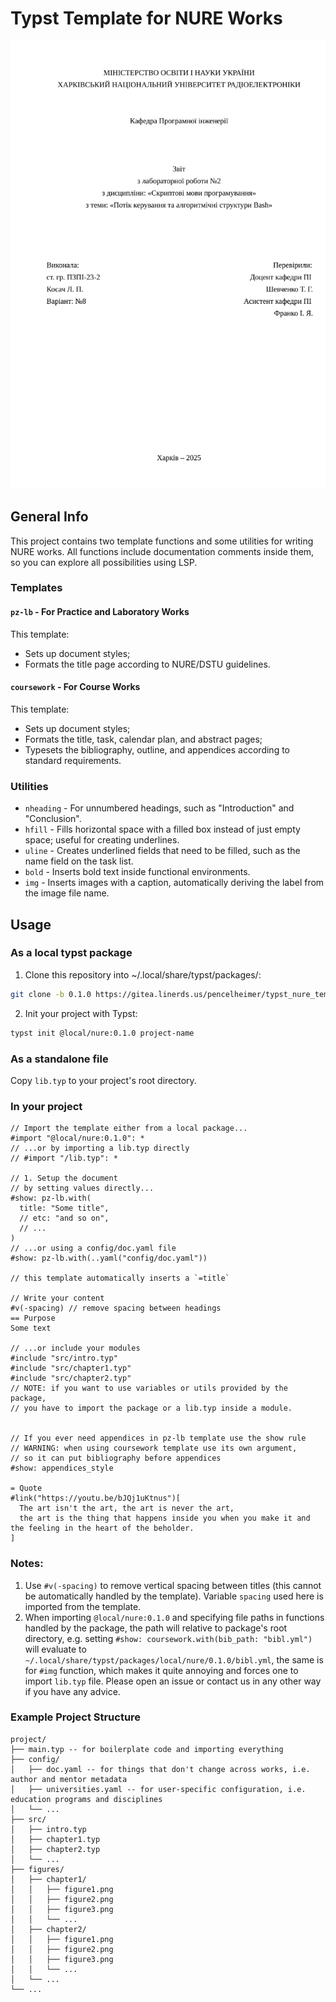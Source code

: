 # Typst Template for NURE Works
![pz-lb title page](assets/pz-lb_title_page.png)

## General Info

This project contains two template functions and some utilities for writing NURE works. All functions include documentation comments inside them, so you can explore all possibilities using LSP.

### Templates

#### `pz-lb` - For Practice and Laboratory Works
This template:
- Sets up document styles;
- Formats the title page according to NURE/DSTU guidelines.

#### `coursework` - For Course Works
This template:
- Sets up document styles;
- Formats the title, task, calendar plan, and abstract pages;
- Typesets the bibliography, outline, and appendices according to standard requirements.

### Utilities
- `nheading` - For unnumbered headings, such as "Introduction" and "Conclusion".
- `hfill` - Fills horizontal space with a filled box instead of just empty space; useful for creating underlines.
- `uline` - Creates underlined fields that need to be filled, such as the name field on the task list.
- `bold` - Inserts bold text inside functional environments.
- `img` - Inserts images with a caption, automatically deriving the label from the image file name.

## Usage

### As a local typst package
1. Clone this repository into ~/.local/share/typst/packages/:
```bash
git clone -b 0.1.0 https://gitea.linerds.us/pencelheimer/typst_nure_template.git ~/.local/share/typst/packages/local/nure/0.1.0
```
2. Init your project with Typst:
```bash
typst init @local/nure:0.1.0 project-name
```

### As a standalone file
Copy `lib.typ` to your project's root directory.

### In your project
```typst
// Import the template either from a local package...
#import "@local/nure:0.1.0": *
// ...or by importing a lib.typ directly
// #import "/lib.typ": *

// 1. Setup the document
// by setting values directly...
#show: pz-lb.with(
  title: "Some title",
  // etc: "and so on",
  // ...
)
// ...or using a config/doc.yaml file
#show: pz-lb.with(..yaml("config/doc.yaml"))

// this template automatically inserts a `=title`

// Write your content
#v(-spacing) // remove spacing between headings
== Purpose
Some text

// ...or include your modules
#include "src/intro.typ"
#include "src/chapter1.typ"
#include "src/chapter2.typ"
// NOTE: if you want to use variables or utils provided by the package,
// you have to import the package or a lib.typ inside a module.


// If you ever need appendices in pz-lb template use the show rule
// WARNING: when using coursework template use its own argument,
// so it can put bibliography before appendices
#show: appendices_style

= Quote
#link("https://youtu.be/bJQj1uKtnus")[
  The art isn't the art, the art is never the art,
  the art is the thing that happens inside you when you make it and the feeling in the heart of the beholder.
]
```

### Notes:
1. Use `#v(-spacing)` to remove vertical spacing between titles (this cannot be automatically handled by the template). Variable `spacing` used here is imported from the template.
2. When importing `@local/nure:0.1.0` and specifying file paths in functions handled by the package, the path will relative to package's root directory, e.g. setting `#show: coursework.with(bib_path: "bibl.yml")` will evaluate to `~/.local/share/typst/packages/local/nure/0.1.0/bibl.yml`, the same is for `#img` function, which makes it quite annoying and forces one to import `lib.typ` file. Please open an issue or contact us in any other way if you have any advice.

### Example Project Structure
```
project/
├── main.typ -- for boilerplate code and importing everything 
├── config/
│   ├── doc.yaml -- for things that don't change across works, i.e. author and mentor metadata
│   ├── universities.yaml -- for user-specific configuration, i.e. education programs and disciplines
│   └── ...
├── src/
│   ├── intro.typ
│   ├── chapter1.typ
│   ├── chapter2.typ
│   └── ...
├── figures/
│   ├── chapter1/
│   │   ├── figure1.png
│   │   ├── figure2.png
│   │   ├── figure3.png
│   │   └── ...
│   ├── chapter2/
│   │   ├── figure1.png
│   │   ├── figure2.png
│   │   ├── figure3.png
│   │   └── ...
│   └── ...
└── ...
```
